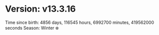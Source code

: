 # Version: v13.3.16
Time since birth: 4856 days, 116545 hours, 6992700 minutes, 419562000 seconds
Season: Winter ❄️
